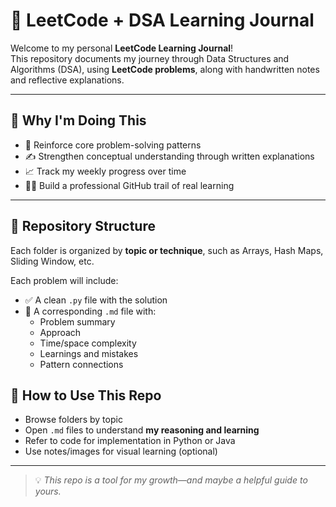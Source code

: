
# 📘 LeetCode + DSA Learning Journal

Welcome to my personal **LeetCode Learning Journal**!  
This repository documents my journey through Data Structures and Algorithms (DSA), using **LeetCode problems**, along with handwritten notes and reflective explanations.

---

## 🧠 Why I'm Doing This

- 🔁 Reinforce core problem-solving patterns
- ✍️ Strengthen conceptual understanding through written explanations
- 📈 Track my weekly progress over time
- 🧑‍💻 Build a professional GitHub trail of real learning

---

## 📂 Repository Structure

Each folder is organized by **topic or technique**, such as Arrays, Hash Maps, Sliding Window, etc.

Each problem will include:
- ✅ A clean `.py` file with the solution
- 📝 A corresponding `.md` file with:
  - Problem summary
  - Approach
  - Time/space complexity
  - Learnings and mistakes
  - Pattern connections


## 💬 How to Use This Repo

- Browse folders by topic
- Open `.md` files to understand **my reasoning and learning**
- Refer to code for implementation in Python or Java
- Use notes/images for visual learning (optional)

---


> 💡 *This repo is a tool for my growth—and maybe a helpful guide to yours.*
